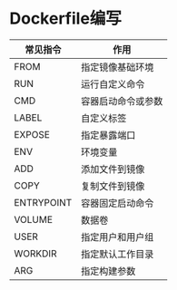 # Dockerfile编写



|  常见指令  |       作用       |
| ---------- | ---------------- |
|    FROM    | 指定镜像基础环境 |
|     RUN    |  运行自定义命令  |
|     CMD    |容器启动命令或参数|
|    LABEL   |   自定义标签     |
|   EXPOSE   |   指定暴露端口   |
|     ENV    |     环境变量     |
|     ADD    |  添加文件到镜像  |
|     COPY   |   复制文件到镜像 |
| ENTRYPOINT | 容器固定启动命令 |
|   VOLUME   |       数据卷     |
|     USER   |指定用户和用户组  |
|   WORKDIR  |指定默认工作目录  |
|     ARG    |指定构建参数      |




